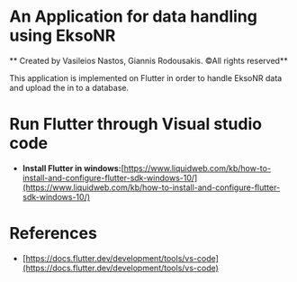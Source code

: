 # An Application for data handling using EksoNR

** Created by Vasileios Nastos, Giannis Rodousakis. ©All rights reserved**

This application is implemented on Flutter in order to handle EksoNR data and upload the in to a database.

# Run Flutter through Visual studio code

* **Install Flutter in windows:**[https://www.liquidweb.com/kb/how-to-install-and-configure-flutter-sdk-windows-10/](https://www.liquidweb.com/kb/how-to-install-and-configure-flutter-sdk-windows-10/)

# References

* [https://docs.flutter.dev/development/tools/vs-code](https://docs.flutter.dev/development/tools/vs-code)